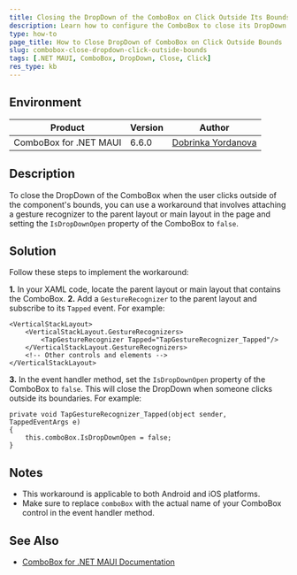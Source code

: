 ```yaml
---
title: Closing the DropDown of the ComboBox on Click Outside Its Bounds
description: Learn how to configure the ComboBox to close its DropDown when the user clicks outside the component's bounds.
type: how-to
page_title: How to Close DropDown of ComboBox on Click Outside Bounds
slug: combobox-close-dropdown-click-outside-bounds
tags: [.NET MAUI, ComboBox, DropDown, Close, Click]
res_type: kb
---
```


## Environment

| Product | Version | Author |
|---------|---------| ---- |
| ComboBox for .NET MAUI | 6.6.0 | [Dobrinka Yordanova](https://www.telerik.com/blogs/author/dobrinka-yordanova)| 

## Description

To close the DropDown of the ComboBox when the user clicks outside of the component's bounds, you can use a workaround that involves attaching a gesture recognizer to the parent layout or main layout in the page and setting the `IsDropDownOpen` property of the ComboBox to `false`.

## Solution

Follow these steps to implement the workaround:

**1.** In your XAML code, locate the parent layout or main layout that contains the ComboBox.
**2.** Add a `GestureRecognizer` to the parent layout and subscribe to its `Tapped` event. For example:

```
<VerticalStackLayout>
    <VerticalStackLayout.GestureRecognizers>
        <TapGestureRecognizer Tapped="TapGestureRecognizer_Tapped"/>
    </VerticalStackLayout.GestureRecognizers>
    <!-- Other controls and elements -->
</VerticalStackLayout>
```

**3.** In the event handler method, set the `IsDropDownOpen` property of the ComboBox to `false`. This will close the DropDown when someone clicks outside its boundaries. For example:

```
private void TapGestureRecognizer_Tapped(object sender, TappedEventArgs e)
{
    this.comboBox.IsDropDownOpen = false;
}
```


## Notes

- This workaround is applicable to both Android and iOS platforms.
- Make sure to replace `comboBox` with the actual name of your ComboBox control in the event handler method.

## See Also

- [ComboBox for .NET MAUI Documentation](https://docs.telerik.com/devtools/maui/controls/combo-box/overview)
